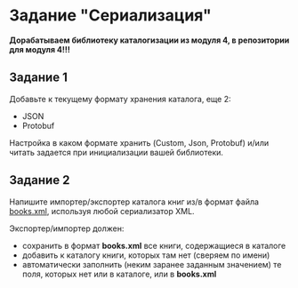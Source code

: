 # Задание "Сериализация"

**Дорабатываем библиотеку каталогизации из модуля 4, в репозитории для модуля 4!!!**

## Задание 1
Добавьте к текущему формату хранения каталога, еще 2:
- JSON
- Protobuf

Настройка в каком формате хранить (Custom, Json, Protobuf) и/или читать задается при инициализации вашей библиотеки.


## Задание 2
Напишите импортер/экспортер каталога книг из/в формат файла [books.xml](./books.xml), используя любой сериализатор XML.

Экспортер/импортер должен:
- сохранить в формат **books.xml** все книги, содержащиеся в каталоге
- добавить к каталогу книги, которых там нет (сверяем по имени)
- автоматически заполнить (неким заранее заданным значением) те поля, которых нет или в каталоге, или в **books.xml**

